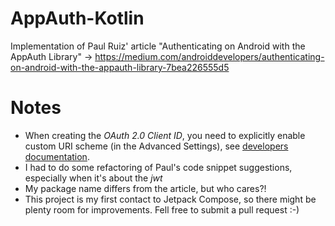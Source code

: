 # AppAuth-Kotlin
Implementation of Paul Ruiz' article "Authenticating on Android with the AppAuth Library" -> https://medium.com/androiddevelopers/authenticating-on-android-with-the-appauth-library-7bea226555d5

# Notes
* When creating the *OAuth 2.0 Client ID*, you need to explicitly enable custom URI scheme (in the Advanced Settings), see [developers documentation](https://developers.google.com/identity/protocols/oauth2/native-app#enabling-custom-uri-scheme).
* I had to do some refactoring of Paul's code snippet suggestions, especially when it's about the *jwt*
* My package name differs from the article, but who cares?!
* This project is my first contact to Jetpack Compose, so there might be plenty room for improvements. Fell free to submit a pull request :-)
